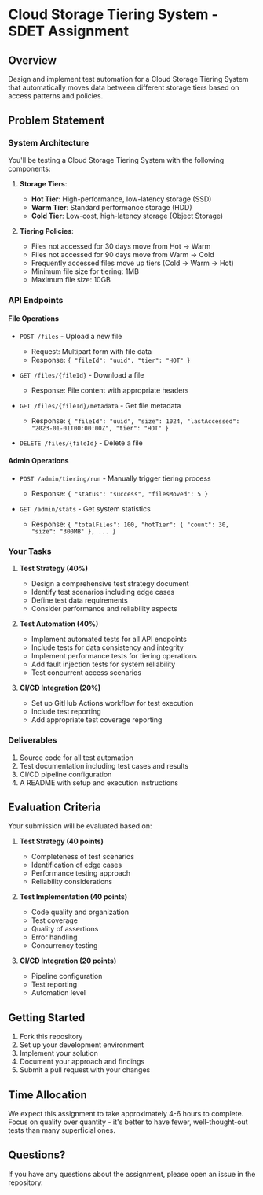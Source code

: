 # Cloud Storage Tiering System - SDET Assignment

## Overview
Design and implement test automation for a Cloud Storage Tiering System that automatically moves data between different storage tiers based on access patterns and policies.

## Problem Statement

### System Architecture
You'll be testing a Cloud Storage Tiering System with the following components:

1. **Storage Tiers**:
   - **Hot Tier**: High-performance, low-latency storage (SSD)
   - **Warm Tier**: Standard performance storage (HDD)
   - **Cold Tier**: Low-cost, high-latency storage (Object Storage)

2. **Tiering Policies**:
   - Files not accessed for 30 days move from Hot → Warm
   - Files not accessed for 90 days move from Warm → Cold
   - Frequently accessed files move up tiers (Cold → Warm → Hot)
   - Minimum file size for tiering: 1MB
   - Maximum file size: 10GB

### API Endpoints

#### File Operations
- `POST /files` - Upload a new file
  - Request: Multipart form with file data
  - Response: `{ "fileId": "uuid", "tier": "HOT" }`

- `GET /files/{fileId}` - Download a file
  - Response: File content with appropriate headers

- `GET /files/{fileId}/metadata` - Get file metadata
  - Response: `{ "fileId": "uuid", "size": 1024, "lastAccessed": "2023-01-01T00:00:00Z", "tier": "HOT" }`

- `DELETE /files/{fileId}` - Delete a file

#### Admin Operations
- `POST /admin/tiering/run` - Manually trigger tiering process
  - Response: `{ "status": "success", "filesMoved": 5 }`

- `GET /admin/stats` - Get system statistics
  - Response: `{ "totalFiles": 100, "hotTier": { "count": 30, "size": "300MB" }, ... }`

### Your Tasks

1. **Test Strategy (40%)**
   - Design a comprehensive test strategy document
   - Identify test scenarios including edge cases
   - Define test data requirements
   - Consider performance and reliability aspects

2. **Test Automation (40%)**
   - Implement automated tests for all API endpoints
   - Include tests for data consistency and integrity
   - Implement performance tests for tiering operations
   - Add fault injection tests for system reliability
   - Test concurrent access scenarios

3. **CI/CD Integration (20%)**
   - Set up GitHub Actions workflow for test execution
   - Include test reporting
   - Add appropriate test coverage reporting

### Deliverables
1. Source code for all test automation
2. Test documentation including test cases and results
3. CI/CD pipeline configuration
4. A README with setup and execution instructions

## Evaluation Criteria

Your submission will be evaluated based on:

1. **Test Strategy (40 points)**
   - Completeness of test scenarios
   - Identification of edge cases
   - Performance testing approach
   - Reliability considerations

2. **Test Implementation (40 points)**
   - Code quality and organization
   - Test coverage
   - Quality of assertions
   - Error handling
   - Concurrency testing

3. **CI/CD Integration (20 points)**
   - Pipeline configuration
   - Test reporting
   - Automation level

## Getting Started

1. Fork this repository
2. Set up your development environment
3. Implement your solution
4. Document your approach and findings
5. Submit a pull request with your changes

## Time Allocation

We expect this assignment to take approximately 4-6 hours to complete. Focus on quality over quantity - it's better to have fewer, well-thought-out tests than many superficial ones.

## Questions?

If you have any questions about the assignment, please open an issue in the repository.

